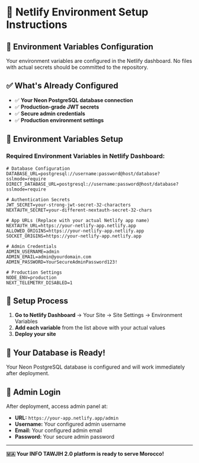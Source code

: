 # 🚀 Netlify Environment Setup Instructions

## 📁 Environment Variables Configuration

Your environment variables are configured in the Netlify dashboard. No files with actual secrets should be committed to the repository.

## ✅ What's Already Configured

- ✅ **Your Neon PostgreSQL database connection**
- ✅ **Production-grade JWT secrets**
- ✅ **Secure admin credentials**
- ✅ **Production environment settings**

## 🔧 Environment Variables Setup

### **Required Environment Variables in Netlify Dashboard:**

```env
# Database Configuration
DATABASE_URL=postgresql://username:password@host/database?sslmode=require
DIRECT_DATABASE_URL=postgresql://username:password@host/database?sslmode=require

# Authentication Secrets
JWT_SECRET=your-strong-jwt-secret-32-characters
NEXTAUTH_SECRET=your-different-nextauth-secret-32-chars

# App URLs (Replace with your actual Netlify app name)
NEXTAUTH_URL=https://your-netlify-app.netlify.app
ALLOWED_ORIGINS=https://your-netlify-app.netlify.app
SOCKET_ORIGINS=https://your-netlify-app.netlify.app

# Admin Credentials
ADMIN_USERNAME=admin
ADMIN_EMAIL=admin@yourdomain.com
ADMIN_PASSWORD=YourSecureAdminPassword123!

# Production Settings
NODE_ENV=production
NEXT_TELEMETRY_DISABLED=1
```

## 🚀 Setup Process

1. **Go to Netlify Dashboard** → Your Site → Site Settings → Environment Variables
2. **Add each variable** from the list above with your actual values
3. **Deploy your site**

## 🎯 Your Database is Ready!

Your Neon PostgreSQL database is configured and will work immediately after deployment.

## 🔑 Admin Login

After deployment, access admin panel at:
- **URL:** `https://your-app.netlify.app/admin`
- **Username:** Your configured admin username
- **Email:** Your configured admin email
- **Password:** Your secure admin password

---

**🇲🇦 Your INFO TAWJIH 2.0 platform is ready to serve Morocco!**